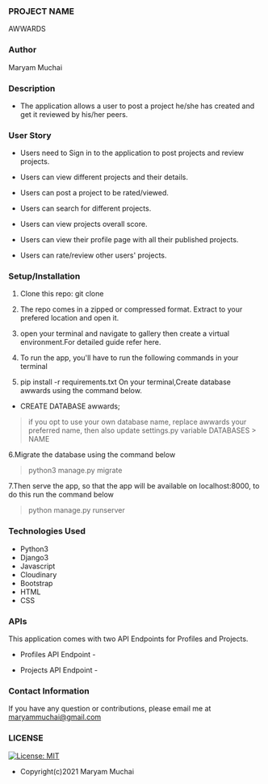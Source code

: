 ### PROJECT NAME
AWWARDS
### Author
Maryam Muchai
### Description
* The application allows a user to post a project he/she has created and get it reviewed by his/her peers.
### User Story
* Users need to Sign in to the application to post projects and review projects.

* Users can view different projects and their details.

* Users can post a project to be rated/viewed.

* Users can search for different projects.

* Users can view projects overall score.

* Users can view their profile page with all their published projects.

* Users can rate/review other users' projects.
### Setup/Installation
1. Clone this repo: git clone 

2. The repo comes in a zipped or compressed format. Extract to your prefered location and open it.

3. open your terminal and navigate to gallery then create a virtual environment.For detailed guide refer here.

4. To run the app, you'll have to run the following commands in your terminal

5. pip install -r requirements.txt
On your terminal,Create database awwards using the command below.
* CREATE DATABASE awwards; 

>if you opt to use your own database name, replace awwards your preferred name, then also update settings.py variable DATABASES > NAME

6.Migrate the database using the command below

>python3 manage.py migrate

7.Then serve the app, so that the app will be available on localhost:8000, to do this run the command below

>python manage.py runserver

### Technologies Used
* Python3
* Django3
* Javascript
* Cloudinary
* Bootstrap
* HTML
* CSS
### APIs
This application comes with two API Endpoints for Profiles and Projects.

* Profiles API Endpoint - 

* Projects API Endpoint - 

### Contact Information
If you have any question or contributions, please email me at maryammuchai@gmail.com

### LICENSE
[![License: MIT](https://img.shields.io/badge/License-MIT-yellow.svg)](LICENSE)

* Copyright(c)2021 Maryam Muchai
